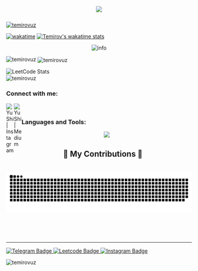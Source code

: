 <!--<div id="header" align="center">
  <img src="https://media.giphy.com/media/M9gbBd9nbDrOTu1Mqx/giphy.gif" width="100"/>
</div>
-->

<h1 align="center">
    <img src="https://readme-typing-svg.herokuapp.com/?font=Righteous&size=35&center=true&vCenter=true&width=500&height=70&duration=4000&lines=Welcome+to!+;+My+Github+Accont;" />
</h1>

<p align="left"> <a href="https://github.com/ryo-ma/github-profile-trophy"><img src="https://github-profile-trophy.vercel.app/?username=temirovuz" alt="temirovuz" /></a> </p>

[![wakatime](https://wakatime.com/badge/user/6be31deb-4a09-4e12-9e29-13f047f66ec2.svg)](https://wakatime.com/@6be31deb-4a09-4e12-9e29-13f047f66ec2)
[![Temirov's wakatime stats](https://github-readme-stats.vercel.app/api/wakatime?username=temirovuz&theme=github_dark&layout=compact)](https://wakatime.com/@temirovuz)

<div align=center>
  <img src="https://github-profile-summary-cards.vercel.app/api/cards/profile-details?username=temirovuz&theme=github_dark" alt="info">
</div>

<p><img align="left" src="https://github-readme-stats.vercel.app/api/top-langs?username=temirovuz&show_icons=true&locale=en&layout=compact" alt="temirovuz" /></p>

<p>&nbsp;<img align="center" src="https://github-readme-stats.vercel.app/api?username=temirovuz&show_icons=true&locale=en" alt="temirovuz" /></p>

![LeetCode Stats](https://leetcard.jacoblin.cool/temirovuz?theme=wtf&font=ABeeZee&ext=heatmap) 
<br>
<img align="center" src="https://github-readme-streak-stats.herokuapp.com/?user=temirovuz" alt="temirovuz" />


<!-- [![willianrod's wakatime stats](https://github-readme-stats.vercel.app/api/wakatime?username=bekhzod&theme=github_dark&layout=compact)](https://wakatime.com/@bekhzod) -->

<h3 align="left">Connect with me:</h3>
<a href="https://t.me/Temirov"><img align="left" src="https://upload.wikimedia.org/wikipedia/commons/8/83/Telegram_2019_Logo.svg" alt="Yu Shi | Instagram" width="21px"/></a>
<a href="https://leetcode.com/temirovuz/"><img align="left" src="https://raw.githubusercontent.com/rahuldkjain/github-profile-readme-generator/master/src/images/icons/Social/leet-code.svg" alt="Yu Shi | Medium" width="21px"/></a>
</br>



<h3 align="left">Languages and Tools:</h3>
<p align="center">
      <img src="https://skillicons.dev/icons?i=git,python,django,fastapi,cpp,html,css,mongodb,mysql,postgres,sqlite,postman,aws,bootstrap,docker,github,linux, redis" />
</p>

<div align="center">
  <h2>🐍 My Contributions 🐍</h2>
  <br>
  <img alt="snake eating my contributions" src="https://raw.githubusercontent.com/salesp07/salesp07/output/github-contribution-grid-snake.svg" />
  
  <br/><br/><br/>
</div>

<hr/>
<div id="badges">
  <a href="https://t.me/Temirov">
    <img src="https://img.shields.io/badge/Telegram-blue?style=for-the-badge&logo=telegram&logoColor=white" alt="Telegram Badge"/>
  </a>
  <a href="https://leetcode.com/temirovuz/">
    <img src="https://img.shields.io/badge/Leetcode-red?style=for-the-badge&logo=leetcode&logoColor=white" alt="Leetcode Badge"/>
  </a>
  <a href="https://www.instagram.com/dev_temirov/">
    <img src="https://img.shields.io/badge/Instagram-purple?style=for-the-badge&logo=instagram&logoColor=white" alt="Instagram Badge"/>
  </a>
</div>
<p align="left"> <img src="https://komarev.com/ghpvc/?username=temirovuz&label=Profile%20views&color=0e75b6&style=flat" alt="temirovuz" /> </p>
